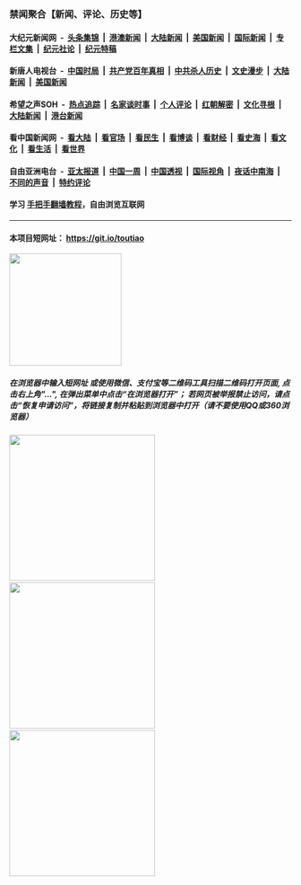 ### 禁闻聚合【新闻、评论、历史等】

#### 大纪元新闻网 &nbsp;-&nbsp; [头条集锦](indexes/E头条集锦.md?t=03112031) &nbsp;|&nbsp; [港澳新闻](indexes/E港澳新闻.md?t=03112031)  &nbsp;|&nbsp; [大陆新闻](indexes/E大陆新闻.md?t=03112031) &nbsp;|&nbsp; [美国新闻](indexes/E美国新闻.md?t=03112031) &nbsp;|&nbsp; [国际新闻](indexes/E国际新闻.md?t=03112031) &nbsp;|&nbsp; [专栏文集](indexes/E专栏文集.md?t=03112031) &nbsp;|&nbsp; [纪元社论](indexes/E纪元社论.md?t=03112031) &nbsp;|&nbsp; [纪元特稿](indexes/E纪元特稿.md?t=03112031) 

#### 新唐人电视台 &nbsp;-&nbsp; [中国时局](indexes/N中国时局.md?t=03112031) &nbsp;|&nbsp; [共产党百年真相](indexes/N共产党百年真相.md?t=03112031) &nbsp;|&nbsp; [中共杀人历史](indexes/N中共杀人历史.md?t=03112031) &nbsp;|&nbsp; [文史漫步](indexes/N文史漫步.md?t=03112031) &nbsp;|&nbsp; [大陆新闻](indexes/N大陆新闻.md?t=03112031) &nbsp;|&nbsp; [美国新闻](indexes/N美国新闻.md?t=03112031)

#### 希望之声SOH &nbsp;-&nbsp; [热点追踪](indexes/H热点追踪.md?t=03112031) &nbsp;|&nbsp; [名家谈时事](indexes/H名家谈时事.md?t=03112031) &nbsp;|&nbsp; [个人评论](indexes/H个人评论.md?t=03112031)  &nbsp;|&nbsp; [红朝解密](indexes/H红朝解密.md?t=03112031) &nbsp;|&nbsp; [文化寻根](indexes/H文化寻根.md?t=03112031) &nbsp;|&nbsp; [大陆新闻](indexes/H大陆新闻.md?t=03112031) &nbsp;|&nbsp; [港台新闻](indexes/H港台新闻.md?t=03112031)

#### 看中国新闻网 &nbsp;-&nbsp; [看大陆](indexes/S看大陆.md?t=03112031) &nbsp;|&nbsp; [看官场](indexes/S看官场.md?t=03112031) &nbsp;|&nbsp; [看民生](indexes/S看民生.md?t=03112031)  &nbsp;|&nbsp; [看博谈](indexes/S看博谈.md?t=03112031) &nbsp;|&nbsp; [看财经](indexes/S看财经.md?t=03112031) &nbsp;|&nbsp; [看史海](indexes/S看史海.md?t=03112031) &nbsp;|&nbsp; [看文化](indexes/S看文化.md?t=03112031) &nbsp;|&nbsp; [看生活](indexes/S看生活.md?t=03112031) &nbsp;|&nbsp; [看世界](indexes/S看世界.md?t=03112031)

#### 自由亚洲电台 &nbsp;-&nbsp; [亚太报道](indexes/R亚太报道.md?t=03112031) &nbsp;|&nbsp; [中国一周](indexes/R中国一周.md?t=03112031) &nbsp;|&nbsp; [中国透视](indexes/R中国透视.md?t=03112031)  &nbsp;|&nbsp; [国际视角](indexes/R国际视角.md?t=03112031) &nbsp;|&nbsp; [夜话中南海](indexes/R夜话中南海.md?t=03112031) &nbsp;|&nbsp; [不同的声音](indexes/R不同的声音.md?t=03112031) &nbsp;|&nbsp; [特约评论](indexes/R特约评论.md?t=03112031)

#### 学习 [手把手翻墙教程](https://github.com/gfw-breaker/guides/wiki)，自由浏览互联网

----

#### 本项目短网址： https://git.io/toutiao
<img src="https://raw.githubusercontent.com/gfw-breaker/banned-news/master/scripts/img/qr.png" width="200px"/>  

##### 在浏览器中输入短网址 或使用微信、支付宝等二维码工具扫描二维码打开页面, 点击右上角"...", 在弹出菜单中点击“在浏览器打开”； 若网页被举报禁止访问，请点击“恢复申请访问”，将链接复制并粘贴到浏览器中打开（请不要使用QQ或360浏览器）

<img src="https://raw.githubusercontent.com/gfw-breaker/banned-news/master/scripts/img/1.png" width="260px"/> &nbsp; <img src="https://raw.githubusercontent.com/gfw-breaker/banned-news/master/scripts/img/2.png" width="260px"/> &nbsp; <img src="https://raw.githubusercontent.com/gfw-breaker/banned-news/master/scripts/img/3.png" width="260px"/>
